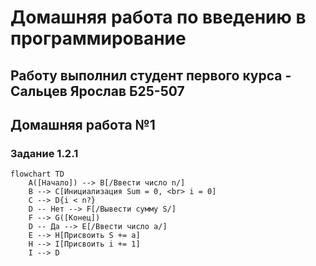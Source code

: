 # Домашняя работа по введению в программирование
## Работу выполнил студент первого курса - Сальцев Ярослав Б25-507
## Домашняя работа №1
### Задание 1.2.1
``` mermaid
flowchart TD
    A([Начало]) --> B[/Ввести число n/]
    B --> C[Инициализация Sum = 0, <br> i = 0]
    C --> D{i < n?}
    D -- Нет --> F[/Вывести сумму S/]
    F --> G([Конец])
    D -- Да --> E[/Ввести число a/]
    E --> H[Присвоить S += a]
    H --> I[Присвоить i += 1]
    I --> D
```
